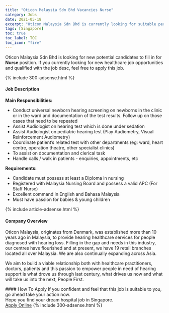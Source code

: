 ```yaml
---
title: "Oticon Malaysia Sdn Bhd Vacancies Nurse" 
category: Jobs 
date: 2021-05-18 
excerpt: "Oticon Malaysia Sdn Bhd is currently looking for suitable person to fill in the Nurse which positioned at Singapore" 
tags: [Singapore] 
toc: true 
toc_label: TOC 
toc_icon: "fire" 
--- 
```


<p>Oticon Malaysia Sdn Bhd is looking for new potential candidates to fill in for <b>Nurse</b> position. If you currently looking for new healthcare job opportunities and qualified with the job desc, feel free to apply this job.
</p>{% include 300-adsense.html %} 
<div><div><h4>Job Description</h4></div><div><div><span><div><p><strong>Main Responsibilities:</strong></p><ul><li>Conduct universal newborn hearing screening on newborns in the clinic or in the ward and documentation of the test results. Follow up on those cases that need to be repeated&#160;</li><li>Assist Audiologist on hearing test which is done under sedation&#160;</li><li>Assist Audiologist on pediatric hearing test (Play Audiometry, Visual Reinforcement Audiometry)</li><li>Coordinate patient&#8217;s related test with other departments (eg: ward, heart centre, operation theatre, other specialist clinics)&#160;</li><li>To assist on documentation and clerical task&#160;</li><li>Handle calls / walk in patients - enquiries, appointments, etc</li></ul><p><strong>Requirements:</strong></p><ul><li><span>Candidate must possess at least a Diploma in nursing&#160;</span></li><li><span>Registered with Malaysia Nursing Board and possess a valid APC (For Staff Nurse)</span></li><li><span>Excellent command&#160;in English and Bahasa Malaysia&#160;</span></li><li><span>Must have passion for babies &amp; young children</span></li></ul></div></span></div></div></div> 
{% include article-adsense.html %} 
<div><div><h4>Company Overview</h4></div><div><div><span><div><p>Oticon Malaysia, originates from Denmark, was established more than 10 years ago in Malaysia, to provide hearing healthcare services for people diagnosed with hearing loss. Filling in the gap and needs in this industry, our centres have flourished and at present, we have 19 retail branches located all over Malaysia. We are also continually expanding across Asia.</p><p>We aim to build a viable relationship both with healthcare practitioners, doctors, patients and this passion to empower people in need of hearing support is what drove us through last century, what drives us now and what will take us into the next, People First.</p></div></span></div></div></div> 
#### How To Apply 
If you confident and feel that this job is suitable to you, go ahead take your action now. <br/> 
Hope you find your dream hospital job in Singapore. <br/> 
<a href="https://www.jobstreet.com.my/en/job/nurse-8527215/origin/sg?jobId=jobstreet-sg-job-8527215" class="btn btn--warning" target="_blank" rel="nofollow noopenner">Apply Online</a> 
{% include 300-adsense.html %} 